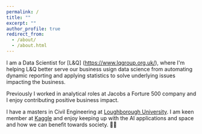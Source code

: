 ```yaml
---
permalink: /
title: ""
excerpt: ""
author_profile: true
redirect_from: 
  - /about/
  - /about.html
---
```


I am a Data Scientist for [L&Q] (https://www.lqgroup.org.uk/), where I'm helping L&Q better serve our business usign data science from automating dynamic reporting and applying statistics to solve underlying issues impacting the business.

Previously I worked in analytical roles at Jacobs a Forture 500 company and I enjoy contributing positive business impact.

I have a masters in Civil Engineering at [Loughborough University](https://www.lboro.ac.uk/study/undergraduate/courses/a-z/civil-engineering-meng/). I am keen member at [Kaggle](https://www.kaggle.com/richieone13) and enjoy keeping up with the AI applications and space and how we can benefit towards society. 🤖💬

